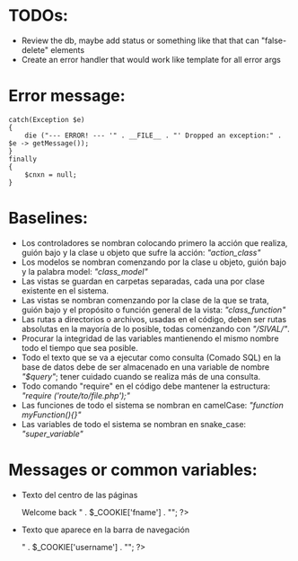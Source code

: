 # TODOs:
- Review the db, maybe add status or something like that that can "false-delete" elements
- Create an error handler that would work like template for all error args

# Error message:
    catch(Exception $e)
    {
        die ("--- ERROR! --- '" . __FILE__ . "' Dropped an exception:" . $e -> getMessage());
    }
    finally
    {
        $cnxn = null;
    }

# Baselines:
- Los controladores se nombran colocando primero la acción que realiza, guión bajo y la clase u objeto que sufre la acción: *"action_class"*
- Los modelos se nombran comenzando por la clase u objeto, guión bajo y la palabra model: *"class_model"*
- Las vistas se guardan en carpetas separadas, cada una por clase existente en el sistema.
- Las vistas se nombran comenzando por la clase de la que se trata, guión bajo y el propósito o función general de la vista: *"class_function"*
- Las rutas a directorios o archivos, usadas en el código, deben ser rutas absolutas en la mayoría de lo posible, todas comenzando con *"/SIVAL/"*.
- Procurar la integridad de las variables mantienendo el mismo nombre todo el tiempo que sea posible.
- Todo el texto que se va a ejecutar como consulta (Comado SQL) en la base de datos debe de ser almacenado en una variable de nombre *"$query"*; tener cuidado cuando se realiza más de una consulta.
- Todo comando "require" en el código debe mantener la estructura: *"require ('route/to/file.php');"*
- Las funciones de todo el sistema se nombran en camelCase: *"function myFunction(){}"*
- Las variables de todo el sistema se nombran en snake_case: *"super_variable"*

# Messages or common variables:
- Texto del centro de las páginas
    <?php echo "<h2>Welcome back " . $_COOKIE['fname'] . "</h2>"; ?>

- Texto que aparece en la barra de navegación
    <?php echo "<h3>" . $_COOKIE['username'] . "</h3>"; ?>


